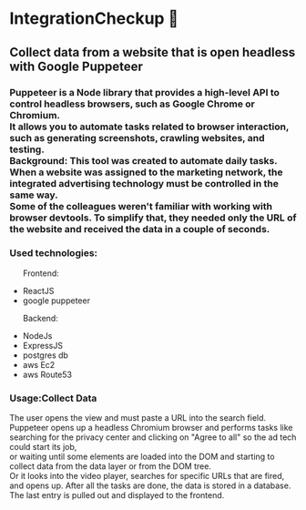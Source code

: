  <h1>IntegrationCheckup 🛒</h1>
<hl>
 <h2>Collect data from a website that is open headless with Google Puppeteer </h2>

 <h3>
 Puppeteer is a Node library that provides a high-level API to control headless browsers, such as Google Chrome or Chromium.<br>
It allows you to automate tasks related to browser interaction, such as generating screenshots, crawling websites, and testing.<br>
Background: This tool was created to automate daily tasks. When a website was assigned to the marketing network, the integrated advertising technology must be controlled in the same way. <br>
Some of the colleagues weren't familiar with working with browser devtools. To simplify that, they needed only the URL of the website and received the data in a couple of seconds.
 </h3>
<h3>Used technologies:</h3>
<ul>
 <p>Frontend:</p>
<li>ReactJS</li>
 <li>google puppeteer</li>
</ul>
 <ul>
<p>Backend:</p>
 <li>NodeJs</li>
 <li>ExpressJS</li>
 <li>postgres db</li>
 <li>aws Ec2</li>
 <li>aws Route53</li>
</ul>

 
<h3>Usage:Collect Data </h3>
<p>The user opens the view and must paste a URL into the search field.<br>
Puppeteer opens up a headless Chromium browser and performs tasks like searching for the privacy center and clicking on "Agree to all" so the ad tech could start its job,<br>
or waiting until some elements are loaded into the DOM and starting to collect data from the data layer or from the DOM tree.<br>
Or it looks into the video player, searches for specific URLs that are fired, and opens up.
After all the tasks are done, the data is stored in a database. The last entry is pulled out and displayed to the frontend.   

</p>
<p> 
</p>

<p>
</p>

